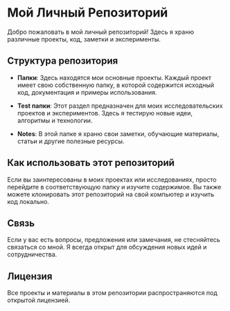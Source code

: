 # Мой Личный Репозиторий

Добро пожаловать в мой личный репозиторий! Здесь я храню различные проекты, код, заметки и эксперименты. 

## Структура репозитория

- **Папки**: Здесь находятся мои основные проекты. Каждый проект имеет свою собственную папку, в которой содержится исходный код, документация и примеры использования.

- **Test папки**: Этот раздел предназначен для моих исследовательских проектов и экспериментов. Здесь я тестирую новые идеи, алгоритмы и технологии.

- **Notes**: В этой папке я храню свои заметки, обучающие материалы, статьи и другие полезные ресурсы.

## Как использовать этот репозиторий

Если вы заинтересованы в моих проектах или исследованиях, просто перейдите в соответствующую папку и изучите содержимое. Вы также можете клонировать этот репозиторий на свой компьютер и изучить код локально.

## Связь

Если у вас есть вопросы, предложения или замечания, не стесняйтесь связаться со мной. Я всегда открыт для обсуждения новых идей и сотрудничества.

## Лицензия

Все проекты и материалы в этом репозитории распространяются под открытой лицензией.
